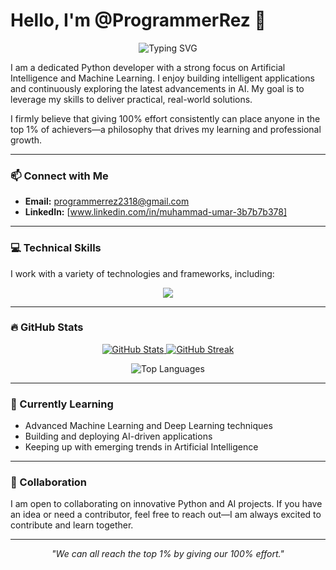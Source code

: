 # Hello, I'm @ProgrammerRez 👋

<p align="center">
  <img src="https://readme-typing-svg.herokuapp.com?font=Fira+Code&size=30&pause=1000&color=3399FF&center=true&vCenter=true&width=435&lines=AI+Python+Developer;Machine+Learning+Enthusiast;Open+to+Collaboration" alt="Typing SVG" />
</p>

I am a dedicated Python developer with a strong focus on Artificial Intelligence and Machine Learning. I enjoy building intelligent applications and continuously exploring the latest advancements in AI. My goal is to leverage my skills to deliver practical, real-world solutions.

I firmly believe that giving 100% effort consistently can place anyone in the top 1% of achievers—a philosophy that drives my learning and professional growth.

---

### 📫 Connect with Me

- **Email:** [programmerrez2318@gmail.com](mailto:programmerrez2318@gmail.com)  
- **LinkedIn:** [www.linkedin.com/in/muhammad-umar-3b7b7b378]  

---

### 💻 Technical Skills

I work with a variety of technologies and frameworks, including:

<p align="center">
  <img src="https://github-readme-tech-stack.vercel.app/api?title=Tech+Stack&theme=dark&align=center&q=python,tensorflow,pytorch,scikitlearn,pandas,numpy,fastapi,flask,docker,git" />
</p>

---

### 🔥 GitHub Stats

<p align="center">
  <a href="https://github.com/ProgrammerRez">
    <img src="https://github-readme-stats.vercel.app/api?username=ProgrammerRez&show_icons=true&theme=radical&count_private=true" alt="GitHub Stats" />
    <img src="https://github-readme-streak-stats.herokuapp.com/?user=ProgrammerRez&theme=dark" alt="GitHub Streak" />
  </a>
</p>

<p align="center">
  <img src="https://github-readme-stats.vercel.app/api/top-langs/?username=ProgrammerRez&layout=compact&theme=vision-friendly-dark" alt="Top Languages" />
</p>

---

### 🌱 Currently Learning

- Advanced Machine Learning and Deep Learning techniques  
- Building and deploying AI-driven applications  
- Keeping up with emerging trends in Artificial Intelligence  

---

### 💞️ Collaboration

I am open to collaborating on innovative Python and AI projects. If you have an idea or need a contributor, feel free to reach out—I am always excited to contribute and learn together.

---

<p align="center">
  <i>"We can all reach the top 1% by giving our 100% effort."</i>
</p>
